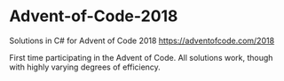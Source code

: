 # Advent-of-Code-2018
Solutions in C# for Advent of Code 2018 https://adventofcode.com/2018

First time participating in the Advent of Code. All solutions work, though with highly varying degrees of efficiency.
